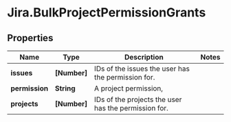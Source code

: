 # Jira.BulkProjectPermissionGrants

## Properties

Name | Type | Description | Notes
------------ | ------------- | ------------- | -------------
**issues** | **[Number]** | IDs of the issues the user has the permission for. | 
**permission** | **String** | A project permission, | 
**projects** | **[Number]** | IDs of the projects the user has the permission for. | 


